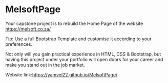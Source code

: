 # MelsoftPage
Your capstone project is to rebuild the Home Page of the website https://melsoft.co.za/

Tip: Use a full Bootstrap Template and customise it according to your preferences.

Not only will you gain practical experience in HTML, CSS & Bootstrap, but having this project under your portfolio will open doors for your career and make you stand out in the job market.

Website link:https://yamvel22.github.io/MelsoftPage/

